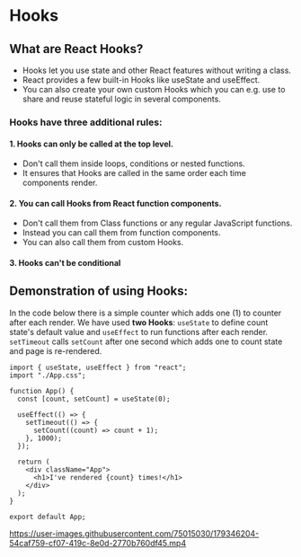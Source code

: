 # Hooks

## What are React Hooks?

- Hooks let you use state and other React features without writing a class.
- React provides a few built-in Hooks like useState and useEffect.
- You can also create your own custom Hooks which you can e.g. use to share and reuse stateful logic in several components.
### Hooks have three additional rules:

#### 1. Hooks can only be called at the top level. 
- Don't call them inside loops, conditions or nested functions.
- It ensures that Hooks are called in the same order each time components render.
#### 2. You can call Hooks from React function components. 
- Don't call them from Class functions or any regular JavaScript functions.
- Instead you can call them from function components.
- You can also call them from custom Hooks.
#### 3. Hooks can't be conditional


## Demonstration of using Hooks:

In the code below there is a simple counter which adds one (1) to counter after each render. We have used **two Hooks**: `useState` to define count state's default value and `useEffect` to run functions after each render. `setTimeout` calls `setCount` after one second which adds one to count state and page is re-rendered. 

```
import { useState, useEffect } from "react";
import "./App.css";
  
function App() {
  const [count, setCount] = useState(0);

  useEffect(() => {
    setTimeout(() => {
      setCount((count) => count + 1);
    }, 1000);
  });

  return (
    <div className="App">
      <h1>I've rendered {count} times!</h1>
    </div>
  );
}
  
export default App;
```

https://user-images.githubusercontent.com/75015030/179346204-54caf759-cf07-419c-8e0d-2770b760df45.mp4



